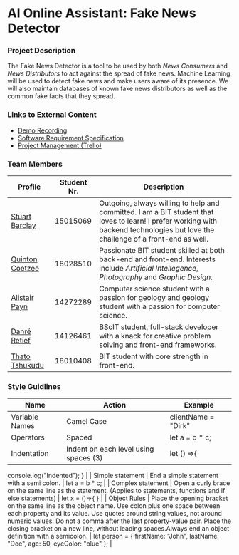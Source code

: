 # AI Online Assistant: Fake News Detector

### Project Description

The Fake News Detector is a tool to be used by both _News Consumers_ and _News Distributors_ to act against the spread of fake news. Machine Learning will be used to detect fake news and make users aware of its presence. We will also maintain databases of known fake news distributors as well as the common fake facts that they spread.

### Links to External Content

- [Demo Recording](https://youtu.be/cnF3ivkuhQc)
- [Software Requirement Specification](https://www.overleaf.com/read/rrhpmydtbkhr)
- [Project Management (Trello)](https://trello.com/invite/b/zb3DjGQ1/aa7c49e51f99044974cd1ade64787fc7/capstone-project)

### Team Members

| Profile                                              | Student Nr. | Description                                                                                                                                                                       |
| ---------------------------------------------------- | ----------- | --------------------------------------------------------------------------------------------------------------------------------------------------------------------------------- |
| [Stuart Barclay](https://stuey61296.github.io/)      | 15015069    | Outgoing, always willing to help and committed. I am a BIT student that loves to learn! I prefer working with backend technologies but love the challenge of a front-end as well. |
| [Quinton Coetzee](https://quintoncoetzee.github.io/) | 18028510    | Passionate BIT student skilled at both back-end and front-end. Interests include _Artificial Intellegence_, _Photography_ and _Graphic Design_.                                   |
| [Alistair Payn](https://alistairpaynup.github.io/)   | 14272289    | Computer science student with a passion for geology and geology student with a passion for computer science.                                                                      |
| [Danré Retief](https://iamdanre.github.io/)          | 14126461    | BScIT student, full-stack developer with a knack for creative problem solving and front-end frameworks.                                                                           |
| [Thato Tshukudu](https://taydos.github.io/)          | 18010408    | BIT student with core strength in front-end.                                                                                                                                      |

### Style Guidlines

| Name              | Action                                                                                                                                                                                                                                                                                                                                                        | Example                             |
| ----------------- | ------------------------------------------------------------------------------------------------------------------------------------------------------------------------------------------------------------------------------------------------------------------------------------------------------------------------------------------------------------- | ----------------------------------- |
| Variable Names    | Camel Case                                                                                                                                                                                                                                                                                                                                                    | clientName = "Dirk"                 |
| Operators         | Spaced                                                                                                                                                                                                                                                                                                                                                        | let a = b \* c;                     |
| Indentation       | Indent on each level using spaces (3)                                                                                                                                                                                                                                                                                                                         | let () =>{
  console.log("Indented");
 } |
| Simple statement  | End a simple statement with a semi colon.                                                                                                                                                                                                                                                                                                                     | let a = b \* c;                     |
| Complex statement | Open a curly brace on the same line as the statement. (Applies to statements, functions and if else statements)                                                                                                                                                                                                                                               | let x = ()=>{
}                      |
| Object Rules      | Place the opening bracket on the same line as the object name. Use colon plus one space between each property and its value. Use quotes around string values, not around numeric values. Do not a comma after the last property-value pair. Place the closing bracket on a new line, without leading spaces.Always end an object definition with a semicolon. | let person = {
  firstName: "John",
  lastName: "Doe",
  age: 50,
  eyeColor: "blue"
};                 |

